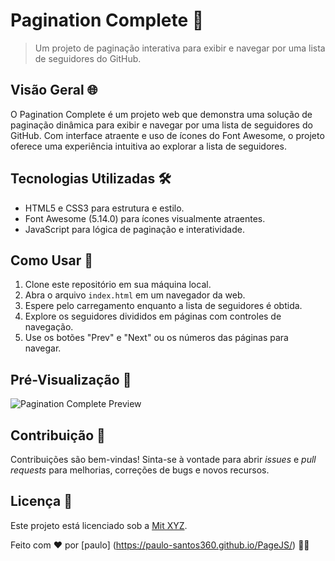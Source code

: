 # Pagination Complete 📑

> Um projeto de paginação interativa para exibir e navegar por uma lista de seguidores do GitHub.

## Visão Geral 🌐

O Pagination Complete é um projeto web que demonstra uma solução de paginação dinâmica para exibir e navegar por uma lista de seguidores do GitHub. Com interface atraente e uso de ícones do Font Awesome, o projeto oferece uma experiência intuitiva ao explorar a lista de seguidores.

## Tecnologias Utilizadas 🛠️

- HTML5 e CSS3 para estrutura e estilo.
- Font Awesome (5.14.0) para ícones visualmente atraentes.
- JavaScript para lógica de paginação e interatividade.

## Como Usar 📖

1. Clone este repositório em sua máquina local.
2. Abra o arquivo `index.html` em um navegador da web.
3. Espere pelo carregamento enquanto a lista de seguidores é obtida.
4. Explore os seguidores divididos em páginas com controles de navegação.
5. Use os botões "Prev" e "Next" ou os números das páginas para navegar.

## Pré-Visualização 📸

![Pagination Complete Preview](https://www.canva.com/design/DAFtIqg93j4/T-ZYJvdXX_8YoV-7-ArlrQ/watch?utm_content=DAFtIqg93j4&utm_campaign=share_your_design&utm_medium=link&utm_source=shareyourdesignpanel)

## Contribuição 🤝

Contribuições são bem-vindas! Sinta-se à vontade para abrir _issues_ e _pull requests_ para melhorias, correções de bugs e novos recursos.

## Licença 📄

Este projeto está licenciado sob a [Mit XYZ](https://pt.wikipedia.org/wiki/Licen%C3%A7a_MIT).

Feito com ❤️ por [paulo] (https://paulo-santos360.github.io/PageJS/) 👨‍💻
